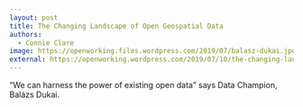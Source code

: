 ```yaml
---
layout: post
title: The Changing Landscape of Open Geospatial Data
authors:
  - Connie Clare
image: https://openworking.files.wordpress.com/2019/07/balasz-dukai.jpg
external: https://openworking.wordpress.com/2019/07/10/the-changing-landscape-of-open-geospatial-data/
---
```



“We can harness the power of existing open data” says Data Champion, Balázs Dukai.
